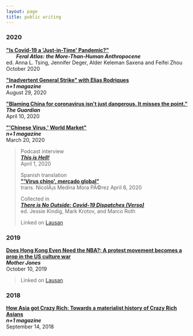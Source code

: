 ```yaml
---
layout: page
title: public writing
---
```


### 2020

[**"Is Covid-19 a 'Just-in-Time' Pandemic?"**](https://feralatlas.supdigital.org/poster/is-covid-19-a-just-in-time-pandemic)  
&nbsp;&nbsp;&nbsp;&nbsp;&nbsp;&nbsp; ***Feral Atlas: the More-Than-Human Anthropocene***   
ed. Anna L. Tsing, Jennifer Deger, Alder Keleman Saxena and Feifei Zhou  
October 2020

**["Inadvertent General Strike" with Elias Rodriques](https://nplusonemag.com/online-only/online-only/inadvertent-general-strike/)**  
***n+1 magazine***  
August 29, 2020

**["Blaming China for coronavirus isn't just dangerous. It misses the point."](https://www.theguardian.com/commentisfree/2020/apr/10/blaming-china-coronavirus-pandemic-capitalist-globalisation-scapegoat)**  
***The Guardian***  
April 10, 2020  

[**"'Chinese Virus,' World Market"**](https://nplusonemag.com/online-only/online-only/chinese-virus-world-market/)  
***n+1 magazine***  
March 20, 2020

> Podcast interview  
> ***[This is Hell!](https://thisishell.com/interviews/1154-andrew-liu)***  
> April 1, 2020
> 	
> Spanish translation  
> [**"'Virus chino', mercado global"**](https://cultura.nexos.com.mx/?p=19586)   
> trans. NicolÃ¡s Medina Mora PÃ©rez
> April 8, 2020
> 	
> Collected in  
> **[*There is No Outside: Covid-19 Dispatches (Verso)*](https://www.versobooks.com/books/3620-there-is-no-outside)**  
> ed. Jessie Kindig, Mark Krotov, and Marco Roth
> 	
> Linked on [Lausan](https://lausan.hk/2020/chinese-virus-world-market/)



### 2019

**[Does Hong Kong Even Need the NBA?: A protest movement becomes a prop in the US culture war](https://www.motherjones.com/politics/2019/10/does-hong-kong-even-need-the-nba/)**  
***Mother Jones***  
October 10, 2019

> Linked on [Lausan](https://lausan.hk/2019/does-hong-kong-even-need-the-nba/) 

### 2018

**[How Asia got Crazy Rich: Towards a materialist history of Crazy Rich Asians](https://nplusonemag.com/online-only/online-only/how-asia-got-crazy-rich/)**  
***n+1 magazine***  
September 14, 2018
